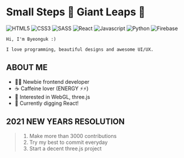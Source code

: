 # Small Steps 🦶 Giant Leaps 🚀

![HTML5](https://img.shields.io/badge/HTML5-E34F26?style=for-the-badge&logo=html5&logoColor=white)
![CSS3](https://img.shields.io/badge/CSS3-1572B6?style=for-the-badge&logo=css3&logoColor=white)
![SASS](https://img.shields.io/badge/SASS-CC6699?style=for-the-badge&logo=sass&logoColor=white)
![React](https://img.shields.io/badge/React-61DAFB?style=for-the-badge&logo=react&logoColor=black)
![Javascript](https://img.shields.io/badge/JavaScript-F7DF1E?style=for-the-badge&logo=javascript&logoColor=black)
![Python](https://img.shields.io/badge/Python-14354C?style=for-the-badge&logo=python&logoColor=white)
![Firebase](https://img.shields.io/badge/Firebase-FFCA28?style=for-the-badge&logo=firebase&logoColor=black)
<!-- ![Typescript](https://img.shields.io/badge/TypeScript-3178C6?style=for-the-badge&logo=typescript&logoColor=white) -->


```
Hi, I'm Byeonguk :)

I love programming, beautiful designs and awesome UI/UX.
```

## ABOUT ME
* 👨‍💻 Newbie frontend developer
* ☕️ Caffeine lover (ENERGY ⚡️⚡️)
* 🚀 Interested in WebGL, three.js
* 🌱 Currently digging React!


## 2021 NEW YEARS RESOLUTION
> 1. Make more than 3000 contributions
> 2. Try my best to commit everyday
> 3. Start a decent three.js project
